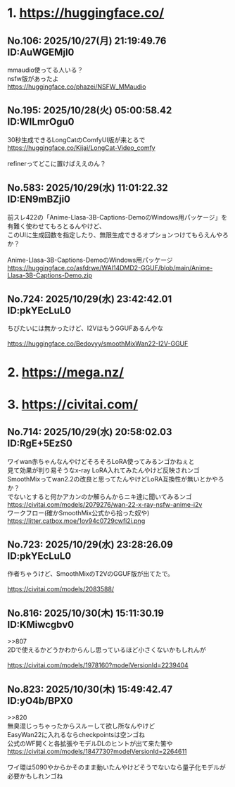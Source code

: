 # 1. https://huggingface.co/
## No.106:	2025/10/27(月) 21:19:49.76 ID:AuWGEMjl0
 mmaudio使ってる人いる？ <br> nsfw版があったよ <br> <a href='https://huggingface.co/phazei/NSFW_MMaudio'>https://huggingface.co/phazei/NSFW_MMaudio</a> 
<br>

## No.195:	2025/10/28(火) 05:00:58.42 ID:WILmrOgu0
 30秒生成できるLongCatのComfyUI版が来とるで <br> <a href='https://huggingface.co/Kijai/LongCat-Video_comfy'>https://huggingface.co/Kijai/LongCat-Video_comfy</a> <br>  <br> refinerってどこに置けばええのん？ 
<br>

## No.583:	2025/10/29(水) 11:01:22.32 ID:EN9mBZji0
 前スレ422の「Anime-Llasa-3B-Captions-DemoのWindows用パッケージ」を有難く使わせてもろとるんやけど、 <br> このUIに生成回数を指定したり、無限生成できるオプションつけてもらえんやろか？ <br>  <br> Anime-Llasa-3B-Captions-DemoのWindows用パッケージ <br> <a href='https://huggingface.co/asfdrwe/WAI14DMD2-GGUF/blob/main/Anime-Llasa-3B-Captions-Demo.zip'>https://huggingface.co/asfdrwe/WAI14DMD2-GGUF/blob/main/Anime-Llasa-3B-Captions-Demo.zip</a> 
<br>

## No.724:	2025/10/29(水) 23:42:42.01 ID:pkYEcLuL0
 ちびたいには無かったけど、I2VはもうGGUFあるんやな <br>  <br> <a href='https://huggingface.co/Bedovyy/smoothMixWan22-I2V-GGUF'>https://huggingface.co/Bedovyy/smoothMixWan22-I2V-GGUF</a> 
<br>

# 2. https://mega.nz/
# 3. https://civitai.com/
## No.714:	2025/10/29(水) 20:58:02.03 ID:RgE+5EzS0
 ワイwan赤ちゃんなんやけどそろそろLoRA使ってみるンゴかねぇと <br> 見て効果が判り易そうなx-ray LoRA入れてみたんやけど反映されンゴ <br> SmoothMixってwan2.2の改良と思ってたんやけどLoRA互換性が無いとかやろか？ <br> でないとすると何かアカンのか解らんからニキ達に聞いてみるンゴ <br> <a href='https://civitai.com/models/2079276/wan-22-x-ray-nsfw-anime-i2v'>https://civitai.com/models/2079276/wan-22-x-ray-nsfw-anime-i2v</a> <br> ワークフロー(確かSmoothMix公式から拾った奴や) <br> <a href='https://litter.catbox.moe/1ov94c0729cwfi2i.png'>https://litter.catbox.moe/1ov94c0729cwfi2i.png</a> 
<br>

## No.723:	2025/10/29(水) 23:28:26.09 ID:pkYEcLuL0
 作者ちゃうけど、SmoothMixのT2VのGGUF版が出てたで。 <br>  <br> <a href='https://civitai.com/models/2083588/'>https://civitai.com/models/2083588/</a> 
<br>

## No.816:	2025/10/30(木) 15:11:30.19 ID:KMiwcgbv0
 \>\>807 <br> 2Dで使えるかどうかわからんし思っているほど小さくないかもしれんが <br>  <br> <a href='https://civitai.com/models/1978160?modelVersionId=2239404'>https://civitai.com/models/1978160?modelVersionId=2239404</a> 
<br>

## No.823:	2025/10/30(木) 15:49:42.47 ID:yO4b/BPX0
 \>\>820 <br> 無臭混じっちゃったからスルーして欲し所なんやけど <br> EasyWan22に入れるならcheckpointsは空ンゴね <br> 公式のWF開くと各拡張やモデルDLのヒントが出て来た筈や <br> <a href='https://civitai.com/models/1847730?modelVersionId=2264611'>https://civitai.com/models/1847730?modelVersionId=2264611</a> <br>  <br> ワイ環は5090やからかそのまま動いたんやけどそうでないなら量子化モデルが必要かもしれンゴね 
<br>

